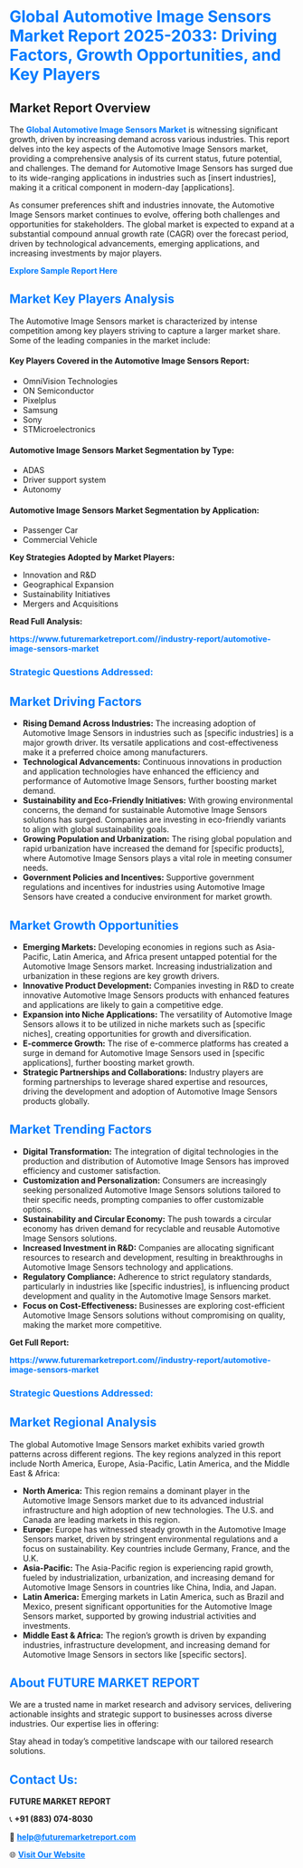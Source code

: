 <h1 style="color: #007BFF;">Global Automotive Image Sensors Market Report 2025-2033: Driving Factors, Growth Opportunities, and Key Players</h1>

<section id="overview">
<h2>Market Report Overview</h2>
<p>The <a href="https://www.futuremarketreport.com//industry-report/automotive-image-sensors-market" style="color: #007BFF; text-decoration: none;"><strong>Global Automotive Image Sensors Market</strong></a> is witnessing significant growth, driven by increasing demand across various industries. This report delves into the key aspects of the Automotive Image Sensors market, providing a comprehensive analysis of its current status, future potential, and challenges. The demand for Automotive Image Sensors has surged due to its wide-ranging applications in industries such as [insert industries], making it a critical component in modern-day [applications].</p>
<p>As consumer preferences shift and industries innovate, the Automotive Image Sensors market continues to evolve, offering both challenges and opportunities for stakeholders. The global market is expected to expand at a substantial compound annual growth rate (CAGR) over the forecast period, driven by technological advancements, emerging applications, and increasing investments by major players.</p>
</section>

<section id="overview">
<p><a href="https://www.futuremarketreport.com//request-sample/reportId=48267" style="color: #007BFF; text-decoration: none;"><strong>Explore Sample Report Here</strong></a></p>
</section>

<section id="key-players">
<h2 style="color: #007BFF;">Market Key Players Analysis</h2>
<p>The Automotive Image Sensors market is characterized by intense competition among key players striving to capture a larger market share. Some of the leading companies in the market include:</p>
<h4>Key Players Covered in the Automotive Image Sensors Report:</h4>
<ul><li>OmniVision Technologies</li><li>ON Semiconductor</li><li>Pixelplus</li><li>Samsung</li><li>Sony</li><li>STMicroelectronics</li></ul>
<h4>Automotive Image Sensors Market Segmentation by Type:</h4>
<ul><li>ADAS</li><li>Driver support system</li><li>Autonomy</li></ul>

<h4>Automotive Image Sensors Market Segmentation by Application:</h4>
<ul><li>Passenger Car</li><li>Commercial Vehicle</li></ul>
<p><strong>Key Strategies Adopted by Market Players:</strong></p>
<ul>
<li>Innovation and R&D</li>
<li>Geographical Expansion</li>
<li>Sustainability Initiatives</li>
<li>Mergers and Acquisitions</li>
</ul>
</section>

<section>
<p><strong>Read Full Analysis: </strong></p><a href="https://www.futuremarketreport.com//industry-report/automotive-image-sensors-market" style="color: #007BFF; text-decoration: none;"><strong>https://www.futuremarketreport.com//industry-report/automotive-image-sensors-market</strong></a>
<h3 style="color: #007BFF;">Strategic Questions Addressed:</h3>
</section>

<section id="driving-factors">
<h2 style="color: #007BFF;">Market Driving Factors</h2>
<ul>
<li><strong>Rising Demand Across Industries:</strong> The increasing adoption of Automotive Image Sensors in industries such as [specific industries] is a major growth driver. Its versatile applications and cost-effectiveness make it a preferred choice among manufacturers.</li>
<li><strong>Technological Advancements:</strong> Continuous innovations in production and application technologies have enhanced the efficiency and performance of Automotive Image Sensors, further boosting market demand.</li>
<li><strong>Sustainability and Eco-Friendly Initiatives:</strong> With growing environmental concerns, the demand for sustainable Automotive Image Sensors solutions has surged. Companies are investing in eco-friendly variants to align with global sustainability goals.</li>
<li><strong>Growing Population and Urbanization:</strong> The rising global population and rapid urbanization have increased the demand for [specific products], where Automotive Image Sensors plays a vital role in meeting consumer needs.</li>
<li><strong>Government Policies and Incentives:</strong> Supportive government regulations and incentives for industries using Automotive Image Sensors have created a conducive environment for market growth.</li>
</ul>
</section>

<section id="growth-opportunities">
<h2 style="color: #007BFF;">Market Growth Opportunities</h2>
<ul>
<li><strong>Emerging Markets:</strong> Developing economies in regions such as Asia-Pacific, Latin America, and Africa present untapped potential for the Automotive Image Sensors market. Increasing industrialization and urbanization in these regions are key growth drivers.</li>
<li><strong>Innovative Product Development:</strong> Companies investing in R&D to create innovative Automotive Image Sensors products with enhanced features and applications are likely to gain a competitive edge.</li>
<li><strong>Expansion into Niche Applications:</strong> The versatility of Automotive Image Sensors allows it to be utilized in niche markets such as [specific niches], creating opportunities for growth and diversification.</li>
<li><strong>E-commerce Growth:</strong> The rise of e-commerce platforms has created a surge in demand for Automotive Image Sensors used in [specific applications], further boosting market growth.</li>
<li><strong>Strategic Partnerships and Collaborations:</strong> Industry players are forming partnerships to leverage shared expertise and resources, driving the development and adoption of Automotive Image Sensors products globally.</li>
</ul>
</section>

<section id="trending-factors">
<h2 style="color: #007BFF;">Market Trending Factors</h2>
<ul>
<li><strong>Digital Transformation:</strong> The integration of digital technologies in the production and distribution of Automotive Image Sensors has improved efficiency and customer satisfaction.</li>
<li><strong>Customization and Personalization:</strong> Consumers are increasingly seeking personalized Automotive Image Sensors solutions tailored to their specific needs, prompting companies to offer customizable options.</li>
<li><strong>Sustainability and Circular Economy:</strong> The push towards a circular economy has driven demand for recyclable and reusable Automotive Image Sensors solutions.</li>
<li><strong>Increased Investment in R&D:</strong> Companies are allocating significant resources to research and development, resulting in breakthroughs in Automotive Image Sensors technology and applications.</li>
<li><strong>Regulatory Compliance:</strong> Adherence to strict regulatory standards, particularly in industries like [specific industries], is influencing product development and quality in the Automotive Image Sensors market.</li>
<li><strong>Focus on Cost-Effectiveness:</strong> Businesses are exploring cost-efficient Automotive Image Sensors solutions without compromising on quality, making the market more competitive.</li>
</ul>
</section>

<section>
<p><strong>Get Full Report: </strong></p><a href="https://www.futuremarketreport.com//industry-report/automotive-image-sensors-market" style="color: #007BFF; text-decoration: none;"><strong>https://www.futuremarketreport.com//industry-report/automotive-image-sensors-market</strong></a>
<h3 style="color: #007BFF;">Strategic Questions Addressed:</h3>
</section>


<section id="regional-analysis">
<h2 style="color: #007BFF;">Market Regional Analysis</h2>
<p>The global Automotive Image Sensors market exhibits varied growth patterns across different regions. The key regions analyzed in this report include North America, Europe, Asia-Pacific, Latin America, and the Middle East & Africa:</p>
<ul>
<li><strong>North America:</strong> This region remains a dominant player in the Automotive Image Sensors market due to its advanced industrial infrastructure and high adoption of new technologies. The U.S. and Canada are leading markets in this region.</li>
<li><strong>Europe:</strong> Europe has witnessed steady growth in the Automotive Image Sensors market, driven by stringent environmental regulations and a focus on sustainability. Key countries include Germany, France, and the U.K.</li>
<li><strong>Asia-Pacific:</strong> The Asia-Pacific region is experiencing rapid growth, fueled by industrialization, urbanization, and increasing demand for Automotive Image Sensors in countries like China, India, and Japan.</li>
<li><strong>Latin America:</strong> Emerging markets in Latin America, such as Brazil and Mexico, present significant opportunities for the Automotive Image Sensors market, supported by growing industrial activities and investments.</li>
<li><strong>Middle East & Africa:</strong> The region’s growth is driven by expanding industries, infrastructure development, and increasing demand for Automotive Image Sensors in sectors like [specific sectors].</li>
</ul>
</section>

<footer>
<h2 style="color: #007BFF;">About FUTURE MARKET REPORT</h2>
<p>We are a trusted name in market research and advisory services, delivering actionable insights and strategic support to businesses across diverse industries. Our expertise lies in offering:</p>

<p>Stay ahead in today’s competitive landscape with our tailored research solutions.</p>

<h2 style="color: #007BFF;">Contact Us:</h2>
<p><strong>FUTURE MARKET REPORT</strong></p>
<p>📞 <strong>+91 (883) 074-8030</strong></p>
<p>📧 <strong><a href="mailto:help@futuremarketreport.com" style="color: #007BFF;">help@futuremarketreport.com</a></strong></p>
<p>🌐 <strong><a href="https://www.futuremarketreport.com/" style="color: #007BFF;">Visit Our Website</a></strong></p>
</footer>